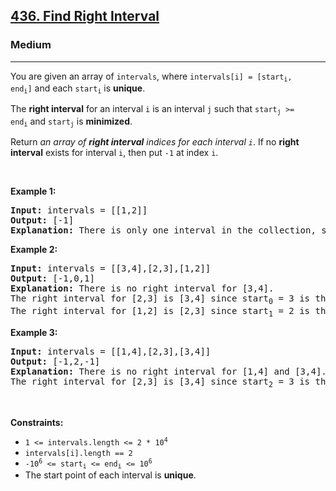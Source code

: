 <h2><a href="https://leetcode.com/problems/find-right-interval/">436. Find Right Interval</a></h2><h3>Medium</h3><hr><div><p>You are given an array of&nbsp;<code>intervals</code>, where <code>intervals[i] = [start<sub>i</sub>, end<sub>i</sub>]</code>&nbsp;and each <code>start<sub>i</sub></code>&nbsp;is <strong>unique</strong>.</p>

<p>The <strong>r</strong><strong>ight</strong><strong>&nbsp;interval</strong>&nbsp;for an interval <code>i</code> is an interval&nbsp;<code>j</code>&nbsp;such that <code>start<sub>j</sub></code><code>&nbsp;&gt;= end<sub>i</sub></code>&nbsp;and&nbsp;<code>start<sub>j</sub></code>&nbsp;is&nbsp;<strong>minimized</strong>.</p>

<p>Return&nbsp;<em>an array of&nbsp;<strong>right interval</strong>&nbsp;indices for each interval&nbsp;<code>i</code></em>. If no&nbsp;<strong>right interval</strong>&nbsp;exists for interval&nbsp;<code>i</code>, then put&nbsp;<code>-1</code>&nbsp;at index <code>i</code>.</p>

<p>&nbsp;</p>
<p><strong>Example 1:</strong></p>

<pre style="position: relative;"><strong>Input:</strong> intervals = [[1,2]]
<strong>Output:</strong> [-1]
<strong>Explanation:</strong> There is only one interval in the collection, so it outputs -1.
<div class="open_grepper_editor" title="Edit &amp; Save To Grepper"></div></pre>

<p><strong>Example 2:</strong></p>

<pre style="position: relative;"><strong>Input:</strong> intervals = [[3,4],[2,3],[1,2]]
<strong>Output:</strong> [-1,0,1]
<strong>Explanation:</strong> There is no right interval for [3,4].
The right interval for [2,3] is [3,4] since start<sub>0</sub>&nbsp;= 3 is the smallest start that is &gt;= end<sub>1</sub>&nbsp;= 3.
The right interval for [1,2] is [2,3] since start<sub>1</sub>&nbsp;= 2 is the smallest start that is &gt;= end<sub>2</sub>&nbsp;= 2.
<div class="open_grepper_editor" title="Edit &amp; Save To Grepper"></div></pre>

<p><strong>Example 3:</strong></p>

<pre style="position: relative;"><strong>Input:</strong> intervals = [[1,4],[2,3],[3,4]]
<strong>Output:</strong> [-1,2,-1]
<strong>Explanation:</strong> There is no right interval for [1,4] and [3,4].
The right interval for [2,3] is [3,4] since start<sub>2</sub> = 3 is the smallest start that is &gt;= end<sub>1</sub>&nbsp;= 3.
<div class="open_grepper_editor" title="Edit &amp; Save To Grepper"></div></pre>

<p>&nbsp;</p>
<p><strong>Constraints:</strong></p>

<ul>
	<li><code>1 &lt;=&nbsp;intervals.length &lt;= 2 * 10<sup>4</sup></code></li>
	<li><code>intervals[i].length == 2</code></li>
	<li><code>-10<sup>6</sup> &lt;= start<sub>i</sub> &lt;= end<sub>i</sub> &lt;= 10<sup>6</sup></code></li>
	<li>The start point&nbsp;of each interval is <strong>unique</strong>.</li>
</ul>
</div>